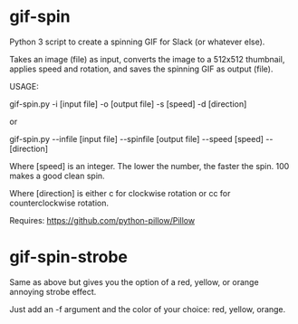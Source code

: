 # gif-spin
Python 3 script to create a spinning GIF for Slack (or whatever else).

Takes an image (file) as input, converts the image to a 512x512 thumbnail, applies speed and rotation, and saves the spinning GIF as output (file).

USAGE:

gif-spin.py -i [input file] -o [output file] -s [speed] -d [direction]

or

gif-spin.py --infile [input file] --spinfile [output file] --speed [speed] -- [direction]

Where [speed] is an integer. The lower the number, the faster the spin. 100 makes a good clean spin.

Where [direction] is either c for clockwise rotation or cc for counterclockwise rotation.

Requires: https://github.com/python-pillow/Pillow



# gif-spin-strobe
Same as above but gives you the option of a red, yellow, or orange annoying strobe effect.

Just add an -f argument and the color of your choice: red, yellow, orange.
